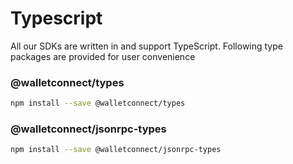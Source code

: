 # Typescript

All our SDKs are written in and support TypeScript. Following type packages are provided for user convenience

### @walletconnect/types

```bash npm2yarn
npm install --save @walletconnect/types
```

### @walletconnect/jsonrpc-types

```bash npm2yarn
npm install --save @walletconnect/jsonrpc-types
```
